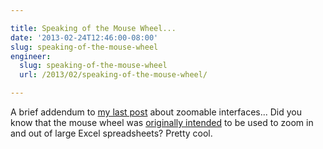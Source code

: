 ```yaml
---

title: Speaking of the Mouse Wheel...
date: '2013-02-24T12:46:00-08:00'
slug: speaking-of-the-mouse-wheel
engineer:
  slug: speaking-of-the-mouse-wheel
  url: /2013/02/speaking-of-the-mouse-wheel/

---
```


A brief addendum to [my last post](/2013/02/zoom-zoom/) about zoomable interfaces... Did you know that the mouse wheel was [originally intended](http://www.ericmic.com/history%20of%20the%20scroll%20wheel.htm) to be used to zoom in and out of large Excel spreadsheets? Pretty cool.

